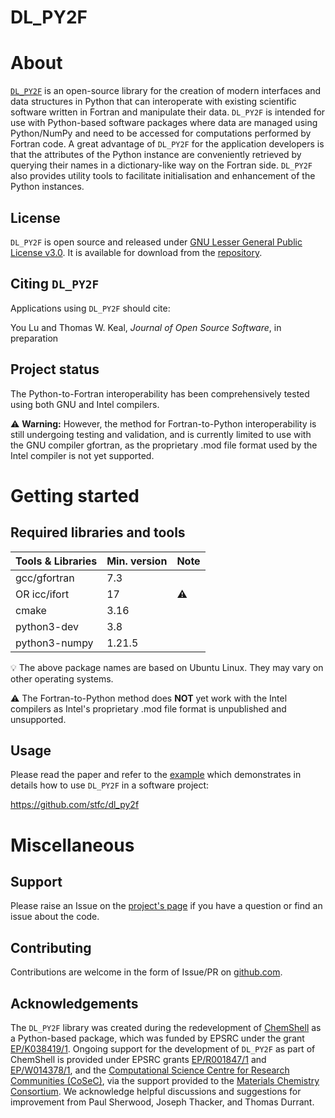 # DL_PY2F

# About

[`DL_PY2F`](https://github.com/stfc/dl_py2f) is an open-source library for the creation of modern interfaces and data structures in Python that can interoperate with existing scientific software written in Fortran and manipulate their data.
`DL_PY2F` is intended for use with Python-based software packages where data are managed using Python/NumPy and need to be accessed for computations performed by Fortran code. 
A great advantage of `DL_PY2F` for the application developers is that the attributes of the Python instance are conveniently retrieved by querying their names in a dictionary-like way on the Fortran side.
`DL_PY2F` also provides utility tools to facilitate initialisation and enhancement of the Python instances. 

## License

`DL_PY2F` is open source and released under [GNU Lesser General Public License v3.0](https://www.gnu.org/licenses/lgpl-3.0.en.html). It is available for download from the [repository](https://github.com/stfc/dl_py2f).

## Citing `DL_PY2F`

Applications using `DL_PY2F` should cite:

You Lu and Thomas W. Keal, *Journal of Open Source Software*, in preparation

## Project status

The Python-to-Fortran interoperability has been comprehensively tested using both GNU and Intel compilers.

:warning: **Warning:** However, the method for Fortran-to-Python interoperability is still undergoing testing and validation, and is currently limited to use with the GNU compiler gfortran, as the proprietary .mod file format used by the Intel compiler is not yet supported.

# Getting started

## Required libraries and tools


| Tools & Libraries             | Min. version | Note |
|:------------------------------|:-------------|:-----|
| gcc/gfortran                  | 7.3          |      |
| OR icc/ifort                  | 17           | :warning: |
| cmake                         | 3.16         |      |
| python3-dev                   | 3.8          |      |
| python3-numpy                 | 1.21.5       |      |

:bulb: The above package names are based on Ubuntu Linux. They may vary on other
       operating systems.

:warning: The Fortran-to-Python method does **NOT** yet work with the Intel compilers as Intel's proprietary
          .mod file format is unpublished and unsupported.

## Usage

Please read the paper and refer to the [example](https://github.com/stfc/dl_py2f) which demonstrates in details how to use `DL_PY2F` in a software project:

https://github.com/stfc/dl_py2f

# Miscellaneous

## Support

Please raise an Issue on the [project's page](https://github.com/stfc/dl_py2f) if you have a question or find an issue about the code.

## Contributing

Contributions are welcome in the form of Issue/PR on [github.com](https://github.com/stfc/dl_py2f).

## Acknowledgements

The `DL_PY2F` library was created during the redevelopment of [ChemShell](https://chemshell.org) as a Python-based package, which was funded by EPSRC under the grant [EP/K038419/1](https://gtr.ukri.org/projects?ref=EP/K038419/1). Ongoing support for the development of `DL_PY2F` as part of ChemShell is provided under EPSRC grants [EP/R001847/1](https://gtr.ukri.org/projects?ref=EP%2FR001847%2F1) and [EP/W014378/1](https://gtr.ukri.org/projects?ref=EP%2FW014378%2F1), and the [Computational Science Centre for Research Communities (CoSeC)](https://www.cosec.ac.uk), via the support provided to the [Materials Chemistry Consortium](https://mcc.hec.ac.uk). We acknowledge helpful discussions and suggestions for improvement from Paul Sherwood, Joseph Thacker, and Thomas Durrant.
